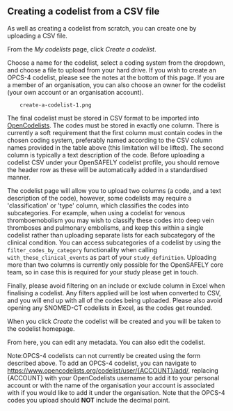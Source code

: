 ## Creating a codelist from a CSV file

As well as creating a codelist from scratch, you can create one by uploading a CSV file.

From the _My codelists_ page, click _Create a codelist_.

Choose a name for the codelist, select a coding system from the dropdown,
and choose a file to upload from your hard drive.  If you wish to create an OPCS-4 codelist, please see the notes at the bottom of this page. If you are a member of an organisation, you can also choose an owner for the codelist (your own account or an organisation account).

        create-a-codelist-1.png

The final codelist must be stored in CSV format to be imported 
into [OpenCodelists](https://www.opencodelists.org). The codes must be stored in exactly one column.
There is currently a soft requirement that the first column must contain codes in the chosen coding system, preferably named according to the CSV column names provided in the table above (this limitation will be lifted). The second column is typically a text description of the code. Before uploading a codelist CSV under your OpenSAFELY codelist profile, you should remove the header row as these will be automatically added in a standardised manner.

The codelist page will allow you to upload two columns (a code, and a text description of the code), however, some codelists may require a 'classification' or 'type' column, which classifies the codes into subcategories. For example, when using a codelist for venous thromboemobolism you may wish to classify these codes into deep vein thromboses and pulmonary embolisms, and keep this within a single codelist rather than uploading separate lists for each subcategory of the clinical condition. You can access subcategories of a codelist by using the `filter_codes_by_category` functionality when calling `with_these_clinical_events` as part of your `study_definition`. Uploading more than two columns is currently only possible for the OpenSAFELY core team, so in case this is required for your study please get in touch.

Finally, please avoid filtering on an include or exclude column in Excel when finalising a codelist. Any filters applied will be lost when converted to CSV, and you will end up with all of the codes being uploaded. Please also avoid opening any SNOMED-CT codelists in Excel, as the codes get rounded.

When you click _Create_ the codelist will be created and you will be taken to the codelist homepage.

From here, you can edit any metadata.
You can also edit the codelist.

Note:OPCS-4 codelists can not currently be created using the form described above. To add an OPCS-4 codelist, you can navigate to https://www.opencodelists.org/codelist/user/{ACCOUNT}/add/, replacing {ACCOUNT} with your OpenCodelists username to add it to your personal account or with the name of the organisation your account is associated with if you would like to add it under the organisation. Note that the OPCS-4 codes you upload should **NOT** include the decimal point.

